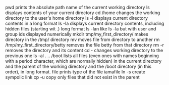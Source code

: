 pwd prints the absolute path name of the current working directory
ls displays contents of your current directory
cd /home changes the working directory to the user's home directory
ls -l displays current directory contents in a long format
ls -la displays current directory contents, including hidden files (starting wit .) long format
ls -lan like ls -la but with user and group ids displayed numerically
mkdir tmp/my_first_directory/ makes directory in the /tmp/ directory
mv moves file from directory to another
rm /tmp/my_first_directory/betty removes the file betty from that directory
rm -r removes the directory and its content
cd - changes working directory to the previous one
ls -al . .. /boot lists all files (even ones with names beginning with a period character, which are normally hidden) in the current directory and the parent of the working directory and the /boot directory (in this order), in long format.
file prints type of the file iamafile
ln -s create sympolic link
cp -u copy only files that did not exist in the parent
